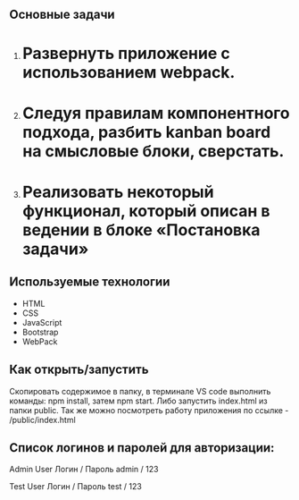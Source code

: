 ## Основные задачи
1. # Развернуть приложение с использованием webpack.
2. # Следуя правилам компонентного подхода, разбить kanban board на смысловые блоки, сверстать.
3. # Реализовать некоторый функционал, который описан в ведении в блоке «Постановка задачи»

## Используемые технологии
- HTML
- CSS
- JavaScript
- Bootstrap
- WebPack

## Как открыть/запустить
Скопировать содержимое в папку, в терминале VS code выполнить команды: npm install, затем npm start.
Либо запустить index.html из папки public.
Так же можно посмотреть работу приложения по ссылке - /public/index.html

## Список логинов и паролей для авторизации:<br>

Admin User
Логин / Пароль
admin / 123

Test User
Логин / Пароль
test / 123
